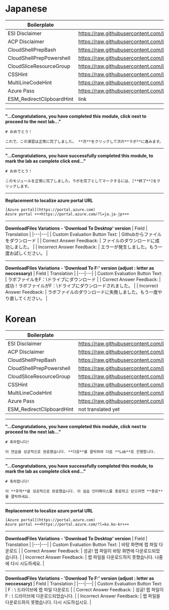 # Japanese

| Boilerplate | Translation |
|---|---|
| ESI Disclaimer | https://raw.githubusercontent.com/LODSContent/ESI/master/Translations/JA/Disclaimer-jpn |
| ACP Disclaimer | https://raw.githubusercontent.com/LODSContent/ESI/master/Translations/JA/ACP_Disclaimer.md |
| CloudShellPrepBash | https://raw.githubusercontent.com/LODSContent/ESI/master/Translations/JA/cloudshell%20prep%20JA%20(bash).md |
| CloudShellPrepPowershell | https://raw.githubusercontent.com/LODSContent/ESI/master/Translations/JA/cloudshell%20prep%20JA%20(powershell).md |
| CloudSliceResourceGroup | https://raw.githubusercontent.com/LODSContent/ESI/master/Translations/JA/CloudsliceResourceGroupJA.md |
| CSSHint | https://raw.githubusercontent.com/LODSContent/ESI/master/Translations/JA/CSS-Info |
| MultiLineCodeHint | https://raw.githubusercontent.com/LODSContent/ESI/master/Translations/JA/MultiLineCodeHint.md |
| Azure Pass | https://raw.githubusercontent.com/LODSContent/ESI/master/Translations/JA/Azure_Pass_HowTo-jpn |
| ESM_RedirectClipboardHint | link |

---
**"...Congratulations, you have completed this module, click next to proceed to the next lab..."**
```
# おめでとう！

これで、この演習は正常に完了しました。 **次**をクリックして次の**ラボ**に進みます。
```
---
**"...Congratulations, you have successfully completed this module, to mark the lab as complete click end..."**
```
# おめでとう！

このモジュールを正常に完了しました。ラボを完了としてマークするには、[**終了**]をクリックします。
```
---
**Replacement to localize azure portal URL**
```
[Azure portal](https://portal.azure.com)
Azure portal +++https://portal.azure.com/?l=ja.ja-jp+++
```

---
**DownloadFiles Variations - 'Download To Desktop' version**
| Field | Translation |
|---|---|
| Custom Evaluation Button Text: | Githubからファイルをダウンロード |
| Correct Answer Feedback: | ファイルのダウンロードに成功しました。 |
| Incorrect Answer Feedback: | エラーが発生しました。もう一度お試しください。 |

---
**DownloadFiles Variations - 'Download To F:' version (adjust <drive>: letter as neccessary)**
| Field | Translation |
|---|---|
| Custom Evaluation Button Text: | ラボファイルをF：\ドライブにダウンロード |
| Correct Answer Feedback: | 成功！ラボファイルがF：\ドライブにダウンロードされました。 |
| Incorrect Answer Feedback: | ラボファイルのダウンロードに失敗しました。もう一度やり直してください。 |
  
# Korean

| Boilerplate | Translation |
|---|---|
| ESI Disclaimer | https://raw.githubusercontent.com/LODSContent/ESI/master/Translations/ko/Disclaimer-kor |
| ACP Disclaimer | https://raw.githubusercontent.com/LODSContent/ESI/master/Translations/ko/ACP_Disclaimer.md |
| CloudShellPrepBash | https://raw.githubusercontent.com/LODSContent/ESI/master/Translations/ko/prepare%20cloudshell%20(bash).md |
| CloudShellPrepPowershell | https://raw.githubusercontent.com/LODSContent/ESI/master/Translations/ko/prepare%20cloudshell%20(powershell).md |
| CloudSliceResourceGroup | https://raw.githubusercontent.com/LODSContent/ESI/master/Translations/ko/CloudsliceResourceGroupKO.md |
| CSSHint | https://raw.githubusercontent.com/LODSContent/ESI/master/Translations/KO/CSS-Info |
| MultiLineCodeHint | https://raw.githubusercontent.com/LODSContent/ESI/master/Translations/ko/MultiLineCodeHint.md |
| Azure Pass | https://raw.githubusercontent.com/LODSContent/ESI/master/Translations/ko/Azure_Pass_HowTo-kor |
| ESM_RedirectClipboardHint | not translated yet |

---
**"...Congratulations, you have completed this module, click next to proceed to the next lab..."**
```
# 축하합니다!

이 연습을 성공적으로 완료했습니다. **다음**를 클릭하여 다음 **Lab**로 진행합니다.
```
---
**"...Congratulations, you have successfully completed this module, to mark the lab as complete click end..."**
```
# 축하합니다!

이 **추적**을 성공적으로 완료했습니다. 이 실습 인터페이스를 종료하고 닫으려면 **종료**를 클릭하세요.
```
---
**Replacement to localize azure portal URL**
```
[Azure portal](https://portal.azure.com)
Azure portal +++https://portal.azure.com/?l=ko.ko-kr+++
```

---
**DownloadFiles Variations - 'Download To Desktop' version**
| Field | Translation |
|---|---|
| Custom Evaluation Button Text: | 바탕 화면에 랩 파일 다운로드 |
| Correct Answer Feedback: | 성공! 랩 파일이 바탕 화면에 다운로드되었습니다. |
| Incorrect Answer Feedback: | 랩 파일을 다운로드하지 못했습니다. 나중에 다시 시도하세요. |

---
**DownloadFiles Variations - 'Download To F:' version (adjust <drive>: letter as neccessary)**
| Field | Translation |
|---|---|
| Custom Evaluation Button Text: | F : \ 드라이브에 랩 파일 다운로드 |
| Correct Answer Feedback: | 성공! 랩 파일이 F : \ 드라이브에 다운로드되었습니다. |
| Incorrect Answer Feedback: | 랩 파일을 다운로드하지 못했습니다. 다시 시도하십시오. |
  
  
